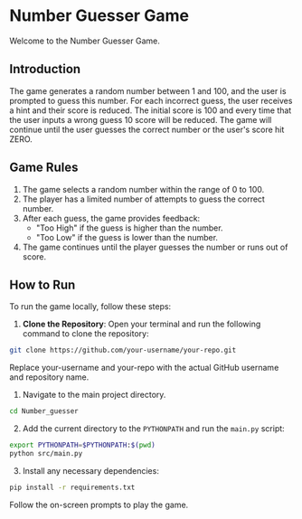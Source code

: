 # Number Guesser Game
Welcome to the Number Guesser Game.

## Introduction
The game generates a random number between 1 and 100, and the user is prompted to guess this number. For each incorrect guess, the user receives a hint and their score is reduced.
The initial score is 100 and every time that the user inputs a wrong guess 10 score will be reduced. The game will continue until the user guesses the correct number or the user's score hit ZERO.

## Game Rules
1. The game selects a random number within the range of 0 to 100.
2. The player has a limited number of attempts to guess the correct number.
3. After each guess, the game provides feedback:
    - "Too High" if the guess is higher than the number.
    - "Too Low" if the guess is lower than the number.
4. The game continues until the player guesses the number or runs out of score.

## How to Run
To run the game locally, follow these steps:

1. **Clone the Repository**: Open your terminal and run the following command to clone the repository:
```bash
git clone https://github.com/your-username/your-repo.git
```
Replace your-username and your-repo with the actual GitHub username and repository name.

1. Navigate to the main project directory.
```bash
cd Number_guesser
```

2. Add the current directory to the `PYTHONPATH` and run the `main.py` script:
```bash
export PYTHONPATH=$PYTHONPATH:$(pwd)
python src/main.py
```
3. Install any necessary dependencies:
```bash
pip install -r requirements.txt
```
Follow the on-screen prompts to play the game.
